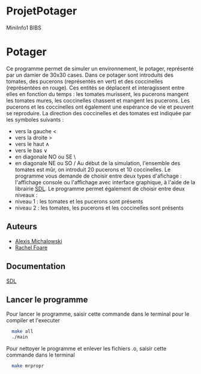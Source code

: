 # ProjetPotager
MiniInfo1 BIBS 

# Potager

Ce programme permet de simuler un environnement, le potager, représenté par un damier de 30x30 cases. Dans ce potager sont introduits des tomates, des pucerons (représentés en vert) et des coccinelles (représentées en rouge). Ces entités se déplacent et interagissent entre elles en fonction du temps : les tomates murissent, les pucerons mangent les tomates mures, les coccinelles chassent et mangent les pucerons. Les pucerons et les coccinelles ont également une espérance de vie et peuvent se reproduire.
La direction des coccinelles et des tomates est indiquée par les symboles suivants :
- vers la gauche <
- vers la droite >
- vers le haut ∧
- vers le bas ∨
- en diagonale NO ou SE \
- en diagonale NE ou SO /
Au début de la simulation, l'ensemble des tomates est mûr, on introduit 20 pucerons et 10 coccinelles. 
Le programme vous demande de choisir entre deux types d'afichage : l'affichage console ou l'affichage avec interface graphique, à l'aide de la librairie [SDL](https://www.libsdl.org).
Le programme permet également de choisir entre deux niveaux : 
- niveau 1 : les tomates et les pucerons sont présents
- niveau 2 : les tomates, les pucerons et les coccinelles sont présents

## Auteurs

- [Alexis Michalowski](https://github.com/AlexisMichalowski)
- [Rachel Foare](https://github.com/RachelFoare)


## Documentation

[SDL](https://zestedesavoir.com/tutoriels/1014/utiliser-la-sdl-en-langage-c/)


## Lancer le programme

Pour lancer le programme, saisir cette commande dans le terminal pour le compiler et l'executer

```bash
  make all
  ./main
```

Pour nettoyer le programme et enlever les fichiers .o, saisir cette commande dans le terminal
```bash
  make mrpropr
```

